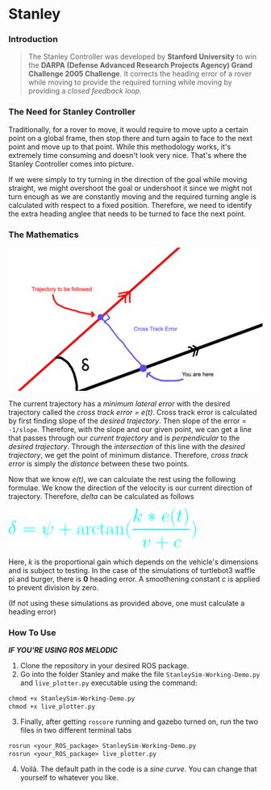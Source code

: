 # Stanley

### Introduction
> The Stanley Controller was developed by **Stanford University** to win the **DARPA (Defense Advanced Research Projects Agency) Grand Challenge 2005 Challenge**. 
> It corrects the heading error of a rover while moving to provide the required turning while moving by providing a *closed feedback loop*.

### The Need for Stanley Controller
Traditionally, for a rover to move, it would require to move upto a certain point on a global frame, then stop there and turn again to face to the next point and move up to that point. While this methodology works, it's extremely time consuming and doesn't look very nice. That's where the Stanley Controller comes into picture. 

If we were simply to try turning in the direction of the goal while moving straight, we might overshoot the goal or undershoot it since we might not turn enough as we are constantly moving and the required turning angle is calculated with respect to a fixed position. Therefore, we need to identify the extra heading anglee that needs to be turned to face the next point.

### The Mathematics
![My Beautifully Drawn Stanley Explanation](https://github.com/CocaKhosla/Stanley/blob/images/StanleyImage.jpg?raw=true)

The current trajectory has a _minimum lateral error_ with the desired trajectory called the _cross track error = e(t)_. Cross track error is calculated by first finding slope of the _desired trajectory_. Then slope of the error = ```-1/slope```. Therefore, with the slope and our given point, we can get a line that passes through our _current trajectory_ and is _perpendicular_ to the _desired trajectory_. Through the _intersection_ of this line with the _desired trajectory_, we get the point of minimum distance. Therefore, _cross track error_ is simply the _distance_ between these two points.

Now that we know _e(t)_, we can calculate the rest using the following formulae. We know the direction of the velocity is our current direction of trajectory. Therefore, _delta_ can be calculated as follows

![Formula](https://github.com/CocaKhosla/Stanley/blob/images/CodeCogsEqn.png?raw=true)

Here, _k_ is the proportional gain which depends on the vehicle's dimensions and is subject to testing. In the case of the simulations of turtlebot3 waffle pi and burger, there is **0** heading error. A smoothening constant _c_ is applied to prevent division by zero.

(If not using these simulations as provided above, one must calculate a heading error)


### How To Use
__*IF YOU'RE USING ROS MELODIC*__
1. Clone the repository in your desired ROS package. 
2. Go into the folder Stanley and make the file ```StanleySim-Working-Demo.py``` and ```live_plotter.py``` executable using the command: 
```
chmod +x StanleySim-Working-Demo.py
chmod +x live_plotter.py
``` 
3. Finally, after getting ```roscore``` running and gazebo turned on, run the two files in two different terminal tabs
```
rosrun <your_ROS_package> StanleySim-Working-Demo.py
rosrun <your_ROS_package> live_plotter.py
```
4. Voilà. The default path in the code is a _sine curve_. You can change that yourself to whatever you like.
